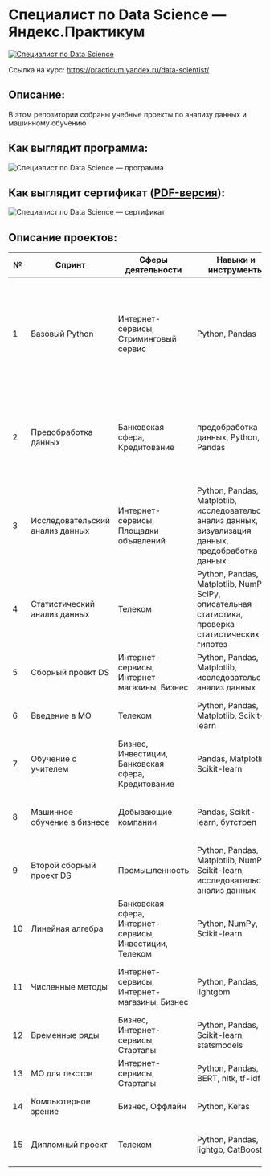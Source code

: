 # Специалист по Data Science — Яндекс.Практикум
[![Специалист по Data Science](/logo.png)](https://practicum.yandex.ru/data-scientist/)

Ссылка на курс: https://practicum.yandex.ru/data-scientist/


## Описание:
В этом репозитории собраны учебные проекты по анализу данных и машинному обучению

## Как выглядит программа:
![Специалист по Data Science — программа](/program.png)

## Как выглядит сертификат ([PDF-версия](certificate/certificate.pdf)):
![Специалист по Data Science — сертификат](/certificate/certificate-1.png)

## Описание проектов:
|№| Спринт|Сферы деятельности|Навыки и инструменты| Название и ссылка | О чем проект|
|--------------|---------------|------------------|--------------------|-------------------|------------------------------------------------------------------|
|1|Базовый Python |Интернет-сервисы, Стриминговый сервис|Python, Pandas|[Исследование музыки больших городов](https://github.com/Spinasir/Data-science/tree/main/%D0%91%D0%B0%D0%B7%D0%BE%D0%B2%D1%8B%D0%B9%20Python)|На реальных данных Яндекс.Музыки c помощью библиотеки Pandas и её возможностей проверить данные и сравнить поведение и предпочтения пользователей двух столиц — Москвы и Санкт-Петербурга.|
|2|Предобработка данных|Банковская сфера, Кредитование|предобработка данных, Python, Pandas|[Исследование надежности заемщиков](https://github.com/Spinasir/Data-science/tree/main/%D0%9F%D1%80%D0%B5%D0%B4%D0%BE%D0%B1%D1%80%D0%B0%D0%B1%D0%BE%D1%82%D0%BA%D0%B0%20%D0%B4%D0%B0%D0%BD%D0%BD%D1%8B%D1%85)|На основе статистики о платёжеспособности клиентов исследовать влияет ли семейное положение и количество детей клиента на факт возврата кредита в срок|
|3|Исследовательский анализ данных|Интернет-сервисы, Площадки объявлений|Python, Pandas, Matplotlib, исследовательский анализ данных, визуализация данных, предобработка данных|[Исследование объявлений о продаже квартир](https://github.com/Spinasir/Data-science/tree/main/%D0%98%D1%81%D1%81%D0%BB%D0%B5%D0%B4%D0%BE%D0%B2%D0%B0%D1%82%D0%B5%D0%BB%D1%8C%D1%81%D0%BA%D0%B8%D0%B9%20%D0%B0%D0%BD%D0%B0%D0%BB%D0%B8%D0%B7%20%D0%B4%D0%B0%D0%BD%D0%BD%D1%8B%D1%85)| Используя данные сервиса Яндекс.Недвижимость, определить рыночную стоимость объектов недвижимости и типичные параметры квартир|
|4|Статистический анализ данных|Телеком|Python, Pandas, Matplotlib, NumPy, SciPy, описательная статистика, проверка статистических гипотез|[Определение выгодного тарифа для телеком компании](https://github.com/Spinasir/Data-science/tree/main/%D0%A1%D1%82%D0%B0%D1%82%D0%B8%D1%81%D1%82%D0%B8%D1%87%D0%B5%D1%81%D0%BA%D0%B8%D0%B9%20%D0%B0%D0%BD%D0%B0%D0%BB%D0%B8%D0%B7%20%D0%B4%D0%B0%D0%BD%D0%BD%D1%8B%D1%85)|На основе данных клиентов оператора сотовой связи проанализировать поведение клиентов и поиск оптимального тарифа|
|5|Сборный проект DS|Интернет-сервисы, Интернет-магазины, Бизнес|Python, Pandas, Matplotlib, исследовательский анализ данных|[Исследование объявлений о продаже квартир](https://github.com/Spinasir/Data-science/tree/main/%D0%A1%D0%B1%D0%BE%D1%80%D0%BD%D1%8B%D0%B9%20%D0%BF%D1%80%D0%BE%D0%B5%D0%BA%D1%82%20DS)|Исследование определяющие успешность игры закономерности|
|6|Введение в МО|Телеком|Python, Pandas, Matplotlib, Scikit-learn|[Классификаиция клиентов телеком компании](https://github.com/Spinasir/Data-science/tree/main/%D0%92%D0%B2%D0%B5%D0%B4%D0%B5%D0%BD%D0%B8%D0%B5%20%D0%B2%20%D0%9C%D0%9E)|На основе данных предложить клиенту тариф.|
|7|Обучение с учителем| Бизнес, Инвестиции, Банковская сфера, Кредитование|Pandas, Matplotlib, Scikit-learn|[Прогнозирование оттока клиента Банка](https://github.com/Spinasir/Data-science/tree/main/%D0%9E%D0%B1%D1%83%D1%87%D0%B5%D0%BD%D0%B8%D0%B5%20%D1%81%20%D1%83%D1%87%D0%B8%D1%82%D0%B5%D0%BB%D0%B5%D0%BC)|На основе данных из банка определить клиент, который может уйти|
|8|Машинное обучение в бизнесе|Добывающие компании|Pandas, Scikit-learn, бутстреп|[Определение наиболее выгодного региона нефтедобычи](https://github.com/Spinasir/Data-science/tree/main/%D0%9C%D0%B0%D1%88%D0%B8%D0%BD%D0%BD%D0%BE%D0%B5%20%D0%BE%D0%B1%D1%83%D1%87%D0%B5%D0%BD%D0%B8%D0%B5%20%D0%B2%20%D0%B1%D0%B8%D0%B7%D0%BD%D0%B5%D1%81%D0%B5)|На основе данных геологи разведки выбрать район добычи нефти|
|9|Второй сборный проект DS|Промышленность|Python, Pandas, Matplotlib, NumPy, Scikit-learn, исследовательский анализ данных|[Исследование технологического процесса очистки золота](https://github.com/Spinasir/Data-science/tree/main/%D0%92%D1%82%D0%BE%D1%80%D0%BE%D0%B9%20%D1%81%D0%B1%D0%BE%D1%80%D0%BD%D1%8B%D0%B9%20%D0%BF%D1%80%D0%BE%D0%B5%D0%BA%D1%82%20DS)|Спрогнозировать концентрацию золота при проведении процесса очистки золота|
|10|Линейная алгебра|Банковская сфера, Интернет-сервисы, Инвестиции, Телеком|Python, NumPy, Scikit-learn|[Защита данных клиентов страховой компании](https://github.com/Spinasir/Data-science/tree/main/%D0%9B%D0%B8%D0%BD%D0%B5%D0%B9%D0%BD%D0%B0%D1%8F%20%D0%B0%D0%BB%D0%B3%D0%B5%D0%B1%D1%80%D0%B0)|Разработка модели анонимизации персональных данных|
|11|Численные методы|Интернет-сервисы, Интернет-магазины, Бизнес|Python, Pandas, lightgbm|[Построение модели определения стоимости автомобиля](https://github.com/Spinasir/Data-science/tree/main/%D0%A7%D0%B8%D1%81%D0%BB%D0%B5%D0%BD%D0%BD%D1%8B%D0%B5%20%D0%BC%D0%B5%D1%82%D0%BE%D0%B4%D1%8B)|Разработка системы рекомендации стоимости автомобиля на основе его описания|
|12|Временные ряды|Бизнес, Интернет-сервисы, Стартапы|Python, Pandas, Scikit-learn, statsmodels|[Прогнозирование количества заказов такси на следующий час](https://github.com/Spinasir/Data-science/tree/main/%D0%92%D1%80%D0%B5%D0%BC%D0%B5%D0%BD%D0%BD%D1%8B%D0%B5%20%D1%80%D1%8F%D0%B4%D1%8B)|Pазработка системы предсказания объема заказа.|
|13|МО для текстов| Интернет-сервисы, Стартапы|Python, Pandas, BERT, nltk, tf-idf|[Обучение модели классификации комментариев](https://github.com/Spinasir/Data-science/tree/main/%D0%9C%D0%9E%20%D0%B4%D0%BB%D1%8F%20%D1%82%D0%B5%D0%BA%D1%81%D1%82%D0%BE%D0%B2)|Определение токсичности комментарии|
|14|Компьютерное зрение|Бизнес, Оффлайн|Python, Keras|[Обработка фотографий покупателя](https://github.com/Spinasir/Data-science/tree/main/%D0%9A%D0%BE%D0%BC%D0%BF%D1%8C%D1%8E%D1%82%D0%B5%D1%80%D0%BD%D0%BE%D0%B5%20%D0%B7%D1%80%D0%B5%D0%BD%D0%B8%D0%B5)|Определение возраста по фотографии|
|15|Дипломный проект|Телеком|Python, Pandas, lightgb, CatBoost|[Прогнозирование оттока клиента телеком-компании](https://github.com/Spinasir/Data-science/tree/main/%D0%94%D0%B8%D0%BF%D0%BB%D0%BE%D0%BC%D0%BD%D1%8B%D0%B9%20%D0%BF%D1%80%D0%BE%D0%B5%D0%BA%D1%82)|На основе данных телеком-компании определить клиента, который может уйти|

